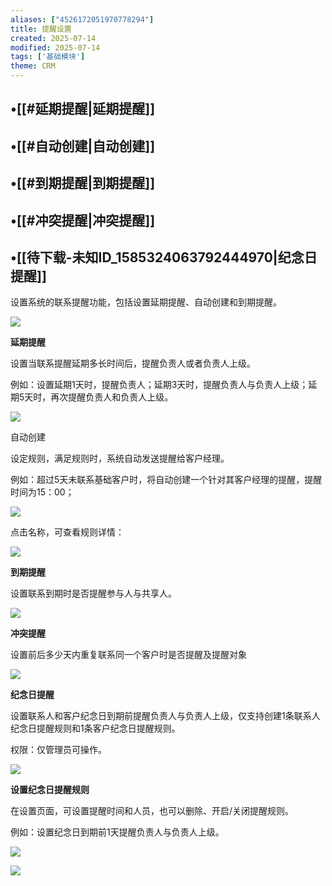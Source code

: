 ```yaml
---
aliases: ["4526172051970778294"]
title: 提醒设置
created: 2025-07-14
modified: 2025-07-14
tags: ['基础模块']
theme: CRM
---
```


## •[[#延期提醒|延期提醒]]

## •[[#自动创建|自动创建]]

## •[[#到期提醒|到期提醒]]

## •[[#冲突提醒|冲突提醒]]

## •[[待下载-未知ID_1585324063792444970|纪念日提醒]]

设置系统的联系提醒功能，包括设置延期提醒、自动创建和到期提醒。

![](f778a0d3dcdbc99fb092485770166fa3.jpg)

**延期提醒**

设置当联系提醒延期多长时间后，提醒负责人或者负责人上级。

例如：设置延期1天时，提醒负责人；延期3天时，提醒负责人与负责人上级；延期5天时，再次提醒负责人和负责人上级。

![](663acc75ee4b577c872c515fb7417c24.jpg)

自动创建

设定规则，满足规则时，系统自动发送提醒给客户经理。

例如：超过5天未联系基础客户时，将自动创建一个针对其客户经理的提醒，提醒时间为15：00；

![](f72a092d3abd7a149f8c388b75c7ba64.jpg)

点击名称，可查看规则详情：

![](7a4572d3e0eaf5de8efb976a4755a636.jpg)

**到期提醒**

设置联系到期时是否提醒参与人与共享人。

![](e81ecb00260b6ad0989003c6cdec2383.jpg)

**冲突提醒**

设置前后多少天内重复联系同一个客户时是否提醒及提醒对象

![](48aff4dc2a38d8a5ad6d5d80574af082.jpg)

**纪念日提醒**

设置联系人和客户纪念日到期前提醒负责人与负责人上级，仅支持创建1条联系人纪念日提醒规则和1条客户纪念日提醒规则。

权限：仅管理员可操作。

![](c59d1ae99c471fab809d16af26190232.jpg)

**设置纪念日提醒规则**

在设置页面，可设置提醒时间和人员，也可以删除、开启/关闭提醒规则。

例如：设置纪念日到期前1天提醒负责人与负责人上级。

![](f13f1170b65204d122441fe43919caab.jpg)

![](ff9dc2389d3aa4a9c2fbc5331c45becd.jpg)